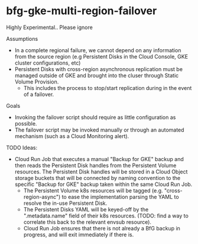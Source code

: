 # bfg-gke-multi-region-failover

Highly Experimental.. Please ignore

Assumptions
* In a complete regional failure, we cannot depend on any information from the source region (e.g Persistent Disks in the Cloud Console, GKE cluster configurations, etc)
* Persistent Disks with cross-region asynchronous replication must be managed outside of GKE and brought into the cluser through Static Volume Provision.
  * This includes the process to stop/start replication during in the event of a failover.

Goals
* Invoking the failover script should require as little configuration as possible.
* The failover script may be invoked manually or through an automated mechanism (such as a Cloud Monitoring alert).

TODO Ideas:
* Cloud Run Job that executes a manual "Backup for GKE" backup and then reads the Persistent Disk handles from the Persistent Volume resources. The Persistent Disk handles will be stored in a Cloud Object storage buckets that will be connected by naming convention to the specific "Backup for GKE" backup taken within the same Cloud Run Job.
  * The Persistent Volume k8s resources will be tagged (e.g. "cross-region-async") to ease the implementation parsing the YAML to resolve the in-use Persistent Disk.
  * The Persistent Disks YAML will be keyed-off by the ".metadata.name" field of their k8s resources. (TODO: find a way to correlate this back to the relevant envsub resource).
  * Cloud Run Job ensures that there is not already a BfG backup in progress, and will exit immediately if there is. 
